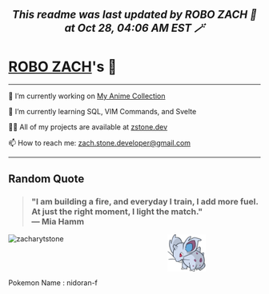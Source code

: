 <h2 align="center" style="font-style: italic; font-weight: bold;">This readme was last updated by ROBO ZACH 🤖 at Oct 28, 04:06 AM EST 🪄</h2>

# [ROBO ZACH](https://github.com/ROBO-ZACH)'s 🤖

---

🔭 I’m currently working on [My Anime Collection](https://github.com/ZacharyTStone/My-Anime-Collection)

🌱 I’m currently learning SQL, VIM Commands, and Svelte

👨‍💻 All of my projects are available at [zstone.dev](https://www.zstone.dev/)

📫 How to reach me: [zach.stone.developer@gmail.com](mailto:zach.stone.developer@gmail.com)

---

<!-- Add a Quotes section -->

## Random Quote

<h3>
<blockquote>
  "I am building a fire, and everyday I train, I add more fuel. At just the right moment, I light the match."
<br>— Mia Hamm
</blockquote>
</h3>

<div style="display: flex; flex-wrap: no-wrap; width: 100%; gap: 16px">
        <img width="60%" src="https://github-readme-streak-stats.herokuapp.com/?user=zacharytstone" alt="zacharytstone" />
    <img width="15%" class='poke-img' src='https://raw.githubusercontent.com/PokeAPI/sprites/master/sprites/pokemon/other/dream-world/29.svg' alt='nidoran-f'/>
</div>

<span class="poke-name"> Pokemon Name : nidoran-f</span>
